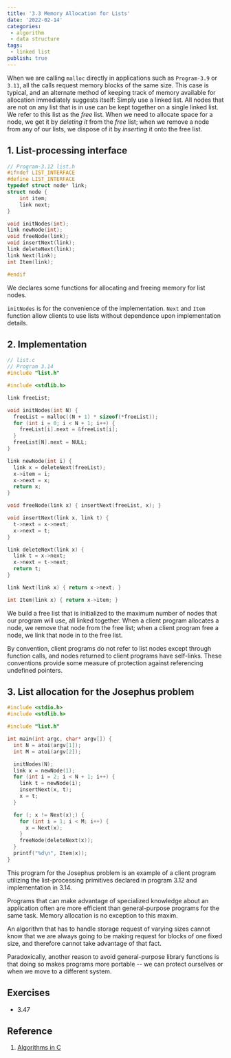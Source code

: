 ```yaml
---
title: '3.3 Memory Allocation for Lists'
date: '2022-02-14'
categories:
 - algorithm
 - data structure
tags: 
 - linked list
publish: true
---
```


When we are calling `malloc` directly in applications such as `Program-3.9` or `3.11`, all the calls request memory blocks of the same size. This case is typical, and an alternate method of keeping track of memory available for allocation immediately suggests itself: Simply use a linked list. All nodes that are not on any list that is in use can be kept together on a single linked list. We refer to this list as the *free* list. When we need to allocate space for a node, we get it by *deleting it* from the *free* list; when we remove a node from any of our lists, we dispose of it by *inserting* it onto the free list.

## 1. List-processing interface

```c
// Program-3.12 list.h
#ifndef LIST_INTERFACE
#define LIST_INTERFACE
typedef struct node* link;
struct node {
    int item;
    link next;
}

void initNodes(int);
link newNode(int);
void freeNode(link);
void insertNext(link);
link deleteNext(link);
link Next(link);
int Item(link);

#endif
```

We declares some functions for allocating and freeing memory for list nodes. 

`initNodes` is for the convenience of the implementation. `Next` and `Item` function allow clients to use lists without dependence upon implementation details.

## 2. Implementation

```c
// list.c
// Program 3.14
#include "list.h"

#include <stdlib.h>

link freeList;

void initNodes(int N) {
  freeList = malloc((N + 1) * sizeof(*freeList));
  for (int i = 0; i < N + 1; i++) {
    freeList[i].next = &freeList[i];
  }
  freeList[N].next = NULL;
}

link newNode(int i) {
  link x = deleteNext(freeList);
  x->item = i;
  x->next = x;
  return x;
}

void freeNode(link x) { insertNext(freeList, x); }

void insertNext(link x, link t) {
  t->next = x->next;
  x->next = t;
}

link deleteNext(link x) {
  link t = x->next;
  x->next = t->next;
  return t;
}

link Next(link x) { return x->next; }

int Item(link x) { return x->item; }
```

We build a free list that is initialized to the maximum number of nodes that our program will use, all linked together. When a client program allocates a node, we remove that node from the free list; when a client program free a node, we link that node in to the free list.

By convention, client programs do not refer to list nodes except through function calls, and nodes returned to client programs have self-links. These conventions provide some measure of protection against referencing undefined pointers.

## 3. List allocation for the Josephus problem

```c
#include <stdio.h>
#include <stdlib.h>

#include "list.h"

int main(int argc, char* argv[]) {
  int N = atoi(argv[1]);
  int M = atoi(argv[2]);

  initNodes(N);
  link x = newNode(1);
  for (int i = 2; i < N + 1; i++) {
    link t = newNode(i);
    insertNext(x, t);
    x = t;
  }

  for (; x != Next(x);) {
    for (int i = 1; i < M; i++) {
      x = Next(x);
    }
    freeNode(deleteNext(x));
  }
  printf("%d\n", Item(x));
}
```

This program for the Josephus problem is an example of a client program utilizing the list-processing primitives declared in program 3.12 and implementation in 3.14.

Programs that can make advantage of specialized knowledge about an application  often are more efficient than general-purpose programs for the same task. Memory allocation is no exception to this maxim. 

An algorithm that has to handle storage request of varying sizes cannot know that we are always going to be making request for blocks of one fixed size, and therefore cannot take advantage of that fact. 

Paradoxically, another reason to avoid general-purpose library functions is that doing so makes programs more portable -- we can protect ourselves or when we move to a different system. 

## Exercises

- 3.47

## Reference

1. [Algorithms in C](https://www.amazon.com/Algorithms-Parts-1-4-Fundamentals-Structures-dp-0201314525/dp/0201314525/ref=mt_other?_encoding=UTF8&me=&qid=) 

